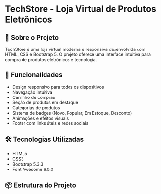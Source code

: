 # TechStore - Loja Virtual de Produtos Eletrônicos

## 📱 Sobre o Projeto

TechStore é uma loja virtual moderna e responsiva desenvolvida com HTML, CSS e Bootstrap 5. O projeto oferece uma interface intuitiva para compra de produtos eletrônicos e tecnologia.

## 🚀 Funcionalidades

- Design responsivo para todos os dispositivos
- Navegação intuitiva
- Carrinho de compras
- Seção de produtos em destaque
- Categorias de produtos
- Sistema de badges (Novo, Popular, Em Estoque, Desconto)
- Animações e efeitos visuais
- Footer com links úteis e redes sociais

## 🛠️ Tecnologias Utilizadas

- HTML5
- CSS3
- Bootstrap 5.3.3
- Font Awesome 6.0.0

## 📦 Estrutura do Projeto
